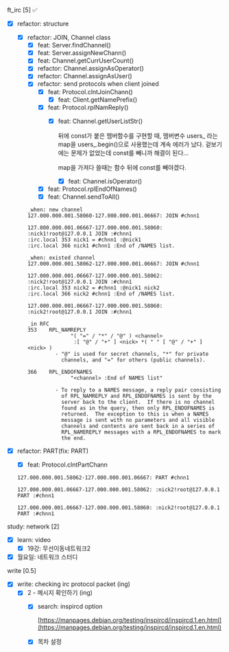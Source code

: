 ft_irc [5] ✅

- [x]  refactor: structure
    - [x]  refactor: JOIN, Channel class
        - [x]  feat: Server.findChannel()
        - [x]  feat: Server.assignNewChann()
        - [x]  feat: Channel.getCurrUserCount()
        - [x]  refactor: Channel.assignAsOperator()
        - [x]  refactor: Channel.assignAsUser()
        - [x]  refactor: send protocols when client joined
            - [x]  feat: Protocol.clntJoinChann()
                - [x]  feat: Client.getNamePrefix()
            - [x]  feat: Protocol.rplNamReply()
                - [x]  feat: Channel.getUserListStr()
                    
                    뒤에 const가 붙은 멤버함수를 구현할 때, 멤버변수 users_ 라는 map을 users_.begin()으로 사용했는데 계속 에러가 났다. 겉보기에는 문제가 없었는데 const를 빼니까 해결이 된다…
                    
                    map을 가져다 쓸때는 함수 뒤에 const를 빼야겠다.
                    
                    - [x]  feat: Channel.isOperator()
            - [x]  feat: Protocol.rplEndOfNames()
            - [x]  feat: Channel.sendToAll()
        
        ```
        _when: new channel
        127.000.000.001.58060-127.000.000.001.06667: JOIN #chnn1
        
        127.000.000.001.06667-127.000.000.001.58060: :nick1!root@127.0.0.1 JOIN :#chnn1
        :irc.local 353 nick1 = #chnn1 :@nick1
        :irc.local 366 nick1 #chnn1 :End of /NAMES list.
        
        _when: existed channel
        127.000.000.001.58062-127.000.000.001.06667: JOIN #chnn1
        
        127.000.000.001.06667-127.000.000.001.58062: :nick2!root@127.0.0.1 JOIN :#chnn1
        :irc.local 353 nick2 = #chnn1 :@nick1 nick2
        :irc.local 366 nick2 #chnn1 :End of /NAMES list.
        
        127.000.000.001.06667-127.000.000.001.58060: :nick2!root@127.0.0.1 JOIN :#chnn1
        
        _in RFC
        353    RPL_NAMREPLY
                      "( "=" / "*" / "@" ) <channel>
                       :[ "@" / "+" ] <nick> *( " " [ "@" / "+" ] <nick> )
                 - "@" is used for secret channels, "*" for private
                   channels, and "=" for others (public channels).
        
        366    RPL_ENDOFNAMES
                      "<channel> :End of NAMES list"
        
                 - To reply to a NAMES message, a reply pair consisting
                   of RPL_NAMREPLY and RPL_ENDOFNAMES is sent by the
                   server back to the client.  If there is no channel
                   found as in the query, then only RPL_ENDOFNAMES is
                   returned.  The exception to this is when a NAMES
                   message is sent with no parameters and all visible
                   channels and contents are sent back in a series of
                   RPL_NAMEREPLY messages with a RPL_ENDOFNAMES to mark
                   the end.
        ```
        
- [x]  refactor: PART(fix: PART)
    - [x]  feat: Protocol.clntPartChann
    
    ```
    127.000.000.001.58062-127.000.000.001.06667: PART #chnn1
    
    127.000.000.001.06667-127.000.000.001.58062: :nick2!root@127.0.0.1 PART :#chnn1
    
    127.000.000.001.06667-127.000.000.001.58060: :nick2!root@127.0.0.1 PART :#chnn1
    ```
    

study: network [2]

- [x]  learn: video
    - [x]  19강: 무선이동네트워크2
- [x]  월요일: 네트워크 스터디

write [0.5]

- [x]  write: checking irc protocol packet (ing)
    - [x]  2 - 메시지 확인하기 (ing)
        - [x]  search: inspircd option
            
            [https://manpages.debian.org/testing/inspircd/inspircd.1.en.html](https://manpages.debian.org/testing/inspircd/inspircd.1.en.html)
            
        - [x]  목차 설정
